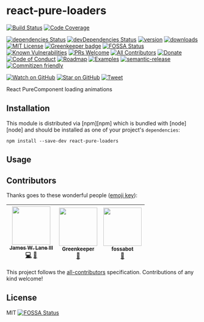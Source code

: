 # react-pure-loaders

[![Build Status][build-badge]][build]
[![Code Coverage][coverage-badge]][coverage]

[![dependencies Status][david-dm-badge]][david-dm]
[![devDependencies Status][david-dm-dev-badge]][david-dm-dev]
[![version][version-badge]][package]
[![downloads][downloads-badge]][npm-stat]
[![MIT License][license-badge]][LICENSE]
[![Greenkeeper badge][greenkeeper-badge]][greenkeeper]
[![FOSSA Status][fossa-badge]][fossa]
[![Known Vulnerabilities][snyk-badge]][snyk]
[![PRs Welcome][prs-badge]][prs]
[![All Contributors][contributors-badge]][contributors]
[![Donate][donate-badge]][donate]
[![Code of Conduct][coc-badge]][coc]
[![Roadmap][roadmap-badge]][roadmap]
[![Examples][examples-badge]][examples]
[![semantic-release][semantic-release-badge]][semantic-release]
[![Commitizen friendly][commitizen-badge]][commitizen]


[![Watch on GitHub][github-watch-badge]][github-watch]
[![Star on GitHub][github-star-badge]][github-star]
[![Tweet][twitter-badge]][twitter]


React PureComponent loading animations


## Installation

This module is distributed via [npm][npm] which is bundled with [node][node] and
should be installed as one of your project's `dependencies`:

```
npm install --save-dev react-pure-loaders
```

## Usage

## Contributors

Thanks goes to these wonderful people ([emoji key](https://github.com/kentcdodds/all-contributors#emoji-key)):

<!-- ALL-CONTRIBUTORS-LIST:START - Do not remove or modify this section -->
| [<img src="https://avatars2.githubusercontent.com/u/794161?v=4" width="100px;"/><br /><sub><b>James W. Lane III</b></sub>](http://fueledbydreams.com)<br />[💻](https://github.com/jameswlane/react-pure-loaders/commits?author=jameswlane "Code") [📖](https://github.com/jameswlane/react-pure-loaders/commits?author=jameswlane "Documentation") | [<img src="https://avatars1.githubusercontent.com/u/14790466?v=4" width="100px;"/><br /><sub><b>Greenkeeper</b></sub>](https://greenkeeper.io/)<br />[🔧](#tool-greenkeeperio-bot "Tools") | [<img src="https://avatars0.githubusercontent.com/u/29791463?v=4" width="100px;"/><br /><sub><b>fossabot</b></sub>](http://fossa.io)<br />[🔧](#tool-fossabot "Tools") |
| :---: | :---: | :---: |
<!-- ALL-CONTRIBUTORS-LIST:END -->

This project follows the [all-contributors][all-contributors] specification. Contributions of any kind welcome!

## License
MIT
[![FOSSA Status](https://app.fossa.io/api/projects/git%2Bgithub.com%2Fjameswlane%2Freact-pure-loaders.svg?type=large)](https://app.fossa.io/projects/git%2Bgithub.com%2Fjameswlane%2Freact-pure-loaders?ref=badge_large)


[build-badge]: https://travis-ci.org/jameswlane/react-pure-loaders.svg?branch=master
[build]: https://travis-ci.org/jameswlane/react-pure-loaders
[coverage-badge]: https://coveralls.io/repos/github/jameswlane/react-pure-loaders/badge.svg?branch=master
[coverage]: https://coveralls.io/github/jameswlane/react-pure-loaders?branch=master
[david-dm-badge]: https://david-dm.org/jameswlane/react-pure-loaders/status.svg
[david-dm]: https://david-dm.org/jameswlane/react-pure-loaders
[david-dm-dev-badge]: https://david-dm.org/jameswlane/react-pure-loaders/dev-status.svg
[david-dm-dev]: https://david-dm.org/jameswlane/react-pure-loaders?type=dev
[version-badge]: https://img.shields.io/npm/v/react-pure-loaders.svg
[package]: http://npm.im/react-pure-loaders
[downloads-badge]: https://img.shields.io/npm/dm/react-pure-loaders.svg
[npm-stat]: http://npm-stat.com/charts.html?package=react-pure-loaders&from=2016-04-01
[license-badge]: https://img.shields.io/npm/l/react-pure-loaders.svg
[license]: https://github.com/jameswlane/react-pure-loaders/blob/master/other/LICENSE
[greenkeeper-badge]: https://badges.greenkeeper.io/jameswlane/react-pure-loaders.svg
[greenkeeper]: https://greenkeeper.io/
[fossa-badge]: https://app.fossa.io/api/projects/git%2Bgithub.com%2Fjameswlane%2Freact-pure-loaders.svg?type=shield
[fossa]: https://app.fossa.io/projects/git%2Bgithub.com%2Fjameswlane%2Freact-pure-loaders?ref=badge_shield
[snyk-badge]: https://snyk.io/test/github/jameswlane/react-pure-loaders/badge.svg
[snyk]: https://snyk.io/test/github/jameswlane/react-pure-loaders
[prs-badge]: https://img.shields.io/badge/PRs-welcome-brightgreen.svg
[prs]: http://makeapullrequest.com
[contributors-badge]: https://img.shields.io/badge/all_contributors-3-orange.svg
[contributors]: #contributors
[donate-badge]: https://img.shields.io/badge/$-support-green.svg
[donate]: PayPal.Me/jameswlane/10
[coc-badge]: https://img.shields.io/badge/code%20of-conduct-ff69b4.svg
[coc]: https://github.com/jameswlane/react-pure-loaders/blob/master/other/CODE_OF_CONDUCT.md
[roadmap-badge]: https://img.shields.io/badge/%F0%9F%93%94-roadmap-CD9523.svg
[roadmap]: https://github.com/jameswlane/react-pure-loaders/blob/master/other/ROADMAP.md
[examples-badge]: https://img.shields.io/badge/%F0%9F%92%A1-examples-8C8E93.svg
[examples]: https://github.com/jameswlane/react-pure-loaders/blob/master/other/EXAMPLES.md
[semantic-release-badge]: https://img.shields.io/badge/%20%20%F0%9F%93%A6%F0%9F%9A%80-semantic--release-e10079.svg
[semantic-release]: https://github.com/semantic-release/semantic-release
[commitizen-badge]: https://img.shields.io/badge/commitizen-friendly-brightgreen.svg
[commitizen]: http://commitizen.github.io/cz-cli/
[github-watch-badge]: https://img.shields.io/github/watchers/jameswlane/react-pure-loaders.svg?style=social
[github-watch]: https://github.com/jameswlane/react-pure-loaders/watchers
[github-star-badge]: https://img.shields.io/github/stars/jameswlane/react-pure-loaders.svg?style=social
[github-star]: https://github.com/jameswlane/react-pure-loaders/stargazers
[twitter]: https://twitter.com/intent/tweet?text=Check%20out%20react-pure-loaders!%20https://github.com/jameswlane/react-pure-loaders%20%F0%9F%91%8D
[twitter-badge]: https://img.shields.io/twitter/url/https/github.com/jameswlane/react-pure-loaders.svg?style=social
[all-contributors]: https://github.com/kentcdodds/all-contributors
